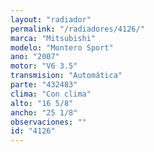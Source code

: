 ```yaml
---
layout: "radiador"
permalink: "/radiadores/4126/"
marca: "Mitsubishi"
modelo: "Montero Sport"
ano: "2007"
motor: "V6 3.5"
transmision: "Automática"
parte: "432483"
clima: "Con clima"
alto: "16 5/8"
ancho: "25 1/8"
observaciones: ""
id: "4126"
---
```


